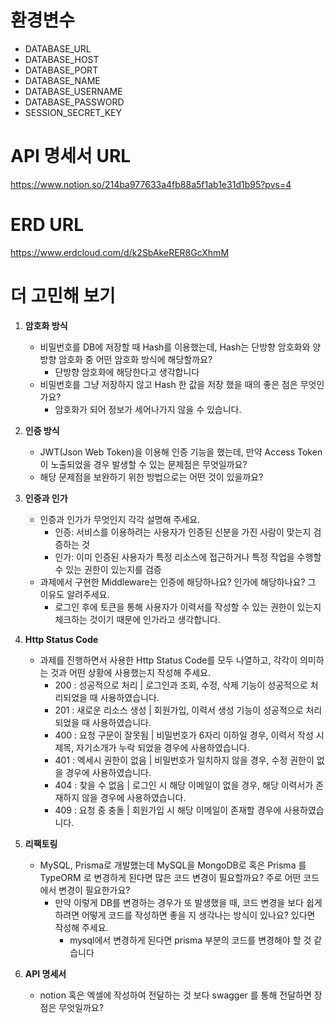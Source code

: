 # 환경변수
- DATABASE_URL
- DATABASE_HOST
- DATABASE_PORT
- DATABASE_NAME
- DATABASE_USERNAME
- DATABASE_PASSWORD
- SESSION_SECRET_KEY

# API 명세서 URL
https://www.notion.so/214ba977633a4fb88a5f1ab1e31d1b95?pvs=4

# ERD URL
https://www.erdcloud.com/d/k2SbAkeRER8GcXhmM

# 더 고민해 보기
1. **암호화 방식**
    - 비밀번호를 DB에 저장할 때 Hash를 이용했는데, Hash는 단방향 암호화와 양방향 암호화 중 어떤 암호화 방식에 해당할까요?
      - 단방향 암호화에 해당한다고 생각합니다
    - 비밀번호를 그냥 저장하지 않고 Hash 한 값을 저장 했을 때의 좋은 점은 무엇인가요?
      - 암호화가 되어 정보가 세어나가지 않을 수 있습니다.

2. **인증 방식**
    - JWT(Json Web Token)을 이용해 인증 기능을 했는데, 만약 Access Token이 노출되었을 경우 발생할 수 있는 문제점은 무엇일까요?
    - 해당 문제점을 보완하기 위한 방법으로는 어떤 것이 있을까요?

3. **인증과 인가**
    - 인증과 인가가 무엇인지 각각 설명해 주세요.
      - 인증: 서비스를 이용하려는 사용자가 인증된 신분을 가진 사람이 맞는지 검증하는 것
      - 인가: 이미 인증된 사용자가 특정 리소스에 접근하거나 특정 작업을 수행할 수 있는 권한이 있는지를 검증
    - 과제에서 구현한 Middleware는 인증에 해당하나요? 인가에 해당하나요? 그 이유도 알려주세요.
      - 로그인 후에 토큰을 통해 사용자가 이력서를 작성할 수 있는 권한이 있는지 체크하는 것이기 때문에 인가라고 생각합니다. 

4. **Http Status Code**
    - 과제를 진행하면서 사용한 Http Status Code를 모두 나열하고, 각각이 의미하는 것과 어떤 상황에 사용했는지 작성해 주세요.
      - 200 : 성공적으로 처리 | 로그인과 조회, 수정, 삭제 기능이 성공적으로 처리되었을 때 사용하였습니다.
      - 201 : 새로운 리소스 생성 | 회원가입, 이력서 생성 기능이 성공적으로 처리되었을 때 사용하였습니다.
      - 400 : 요청 구문이 잘못됨 | 비밀번호가 6자리 이하일 경우, 이력서 작성 시 제목, 자기소개가 누락 되었을 경우에 사용하였습니다.
      - 401 : 엑세시 권한이 없음 | 비밀번호가 일치하지 않을 경우, 수정 권한이 없을 경우에 사용하였습니다.
      - 404 : 찾을 수 없음 | 로그인 시 해당 이메일이 없을 경우, 해당 이력서가 존재하지 않을 경우에 사용하였습니다.
      - 409 : 요청 중 충돌 | 회원가입 시 해당 이메일이 존재할 경우에 사용하였습니다.

5. **리팩토링**
    - MySQL, Prisma로 개발했는데 MySQL을 MongoDB로 혹은 Prisma 를 TypeORM 로 변경하게 된다면 많은 코드 변경이 필요할까요? 주로 어떤 코드에서 변경이 필요한가요?
      - 만약 이렇게 DB를 변경하는 경우가 또 발생했을 때, 코드 변경을 보다 쉽게 하려면 어떻게 코드를 작성하면 좋을 지 생각나는 방식이 있나요? 있다면 작성해 주세요.
        - mysql에서 변경하게 된다면 prisma 부분의 코드를 변경해야 할 것 같습니다

6. **API 명세서**
    - notion 혹은 엑셀에 작성하여 전달하는 것 보다 swagger 를 통해 전달하면 장점은 무엇일까요?

